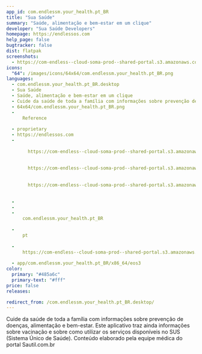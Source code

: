 ```yaml
---
app_id: com.endlessm.your_health.pt_BR
title: "Sua Saúde"
summary: "Saúde, alimentação e bem-estar em um clique"
developer: "Sua Saúde Developers"
homepage: https://endlessos.com
help_page: false
bugtracker: false
dist: flatpak
screenshots:
  - https://com-endless--cloud-soma-prod--shared-portal.s3.amazonaws.com/apps.349.screenshots.96308b4e-1052-4660-aeb7-1f12b18b4261_202001132307812424.png
icons:
  "64": /images/icons/64x64/com.endlessm.your_health.pt_BR.png
languages:
  - com.endlessm.your_health.pt_BR.desktop
  - Sua Saúde
  - Saúde, alimentação e bem-estar em um clique
  - Cuide da saúde de toda a família com informações sobre prevenção de doenças, alimentação e bem-estar. Este aplicativo traz ainda informações sobre vacinação e sobre como utilizar os serviços disponíveis no SUS (Sistema Único de Saúde). Conteúdo elaborado pela equipe médica do portal Sautil.com.br
  - 64x64/com.endlessm.your_health.pt_BR.png
  - 
      Reference
    
  - proprietary
  - https://endlessos.com
  - 
      
        https://com-endless--cloud-soma-prod--shared-portal.s3.amazonaws.com/apps.349.screenshots.96308b4e-1052-4660-aeb7-1f12b18b4261_202001132307812424.png
      
      
        https://com-endless--cloud-soma-prod--shared-portal.s3.amazonaws.com/apps.349.screenshots.f7dd62a0-a6b0-49b2-a5a2-1e587fb3b51a_202001132307812424.png
      
      
        https://com-endless--cloud-soma-prod--shared-portal.s3.amazonaws.com/apps.349.screenshots.4fb44a59-610d-4c31-9e4f-59912a269bf7_202001132307812424.png
      
    
  - 
  - 
  - 
      com.endlessm.your_health.pt_BR
    
  - 
      pt
    
  - 
      https://com-endless--cloud-soma-prod--shared-portal.s3.amazonaws.com/app.1988.appCenterThumbnail.9ddf8128-d690-4cca-bcda-250770e5ca9e_20200113230709033.jpg
    
  - app/com.endlessm.your_health.pt_BR/x86_64/eos3
color:
  primary: "#485a6c"
  primary-text: "#fff"
price: false
releases:

redirect_from: /com.endlessm.your_health.pt_BR.desktop/
---
```


<p>Cuide da saúde de toda a família com informações sobre prevenção de doenças, alimentação e bem-estar. Este aplicativo traz ainda informações sobre vacinação e sobre como utilizar os serviços disponíveis no SUS (Sistema Único de Saúde). Conteúdo elaborado pela equipe médica do portal Sautil.com.br</p>